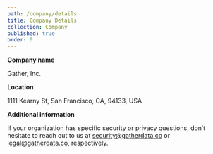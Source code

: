 ```yaml
---
path: /company/details
title: Company Details
collection: Company
published: true
order: 0
---
```


**Company name**

Gather, Inc.

**Location**

1111 Kearny St, San Francisco, CA, 94133, USA

**Additional information**

If your organization has specific security or privacy questions, don’t hesitate to reach out to us at security@gatherdata.co or legal@gatherdata.co, respectively.
